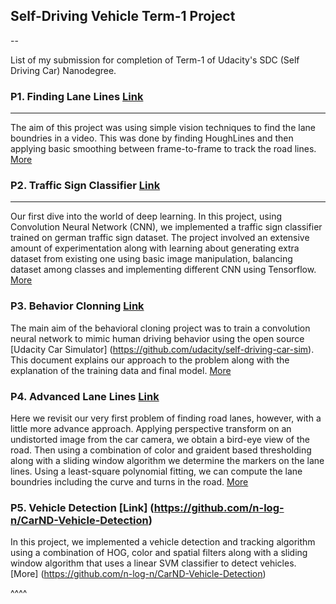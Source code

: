 ## Self-Driving Vehicle Term-1 Project
--

List of my submission for completion of Term-1 of Udacity's SDC (Self Driving Car) Nanodegree.

### P1. Finding Lane Lines [Link](https://github.com/n-log-n/CarND-LaneLines-P1)
---

The aim of this project was using simple vision techniques to find the lane boundries in a video. This was done by finding HoughLines and then applying basic smoothing between frame-to-frame to track the road lines. [More](https://github.com/n-log-n/CarND-LaneLines-P1)

### P2. Traffic Sign Classifier [Link](https://github.com/n-log-n/CarND-Traffic-Sign-Classifier-Project)
---

Our first dive into the world of deep learning. In this project, using Convolution Neural Network (CNN), we implemented a traffic sign classifier trained on german traffic sign dataset. The project involved an extensive amount of experimentation along with learning about generating extra dataset from existing one using basic image manipulation, balancing dataset among classes and implementing different CNN using Tensorflow. [More](https://github.com/n-log-n/CarND-Traffic-Sign-Classifier-Project)

### P3. Behavior Clonning [Link](https://github.com/n-log-n/CarND-Behavioral-Cloning)

The main aim of the behavioral cloning project was to train a convolution neural network to mimic human driving behavior using the open source [Udacity Car Simulator] (https://github.com/udacity/self-driving-car-sim). This document explains our approach to the problem along with the explanation of the training data and final model. [More](https://github.com/n-log-n/CarND-Behavioral-Cloning)


### P4. Advanced Lane Lines [Link](https://github.com/n-log-n/CarND-Advanced-Lane-Lines)

Here we revisit our very first problem of finding road lanes, however, with a little more advance approach. Applying perspective transform on an undistorted image from the car camera, we obtain a bird-eye view of the road. Then using a combination of color and graident based thresholding along with a sliding window algorithm we determine the markers on the lane lines. Using a least-square polynomial fitting, we can compute the lane boundries including the curve and turns in the road. [More](https://github.com/n-log-n/CarND-Advanced-Lane-Lines)

### P5. Vehicle Detection [Link] (https://github.com/n-log-n/CarND-Vehicle-Detection)

In this project, we implemented a vehicle detection and tracking algorithm using a combination of HOG, color and spatial filters along with a sliding window algorithm that uses a linear SVM classifier to detect vehicles. [More] (https://github.com/n-log-n/CarND-Vehicle-Detection)

^^^^